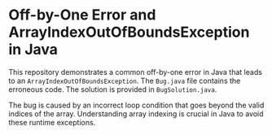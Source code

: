 # Off-by-One Error and ArrayIndexOutOfBoundsException in Java
This repository demonstrates a common off-by-one error in Java that leads to an `ArrayIndexOutOfBoundsException`.  The `Bug.java` file contains the erroneous code.  The solution is provided in `BugSolution.java`.

The bug is caused by an incorrect loop condition that goes beyond the valid indices of the array.  Understanding array indexing is crucial in Java to avoid these runtime exceptions.